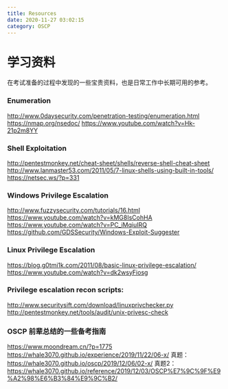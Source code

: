 ```yaml
---
title: Resources
date: 2020-11-27 03:02:15
category: OSCP
---
```


# 学习资料
在考试准备的过程中发现的一些宝贵资料，也是日常工作中长期可用的参考。

### Enumeration

http://www.0daysecurity.com/penetration-testing/enumeration.html
https://nmap.org/nsedoc/
https://www.youtube.com/watch?v=Hk-21p2m8YY

### Shell Exploitation

http://pentestmonkey.net/cheat-sheet/shells/reverse-shell-cheat-sheet
http://www.lanmaster53.com/2011/05/7-linux-shells-using-built-in-tools/          
https://netsec.ws/?p=331

### Windows Privilege Escalation

http://www.fuzzysecurity.com/tutorials/16.html
https://www.youtube.com/watch?v=kMG8IsCohHA
https://www.youtube.com/watch?v=PC_iMqiuIRQ
https://github.com/GDSSecurity/Windows-Exploit-Suggester     

### Linux Privilege Escalation

https://blog.g0tmi1k.com/2011/08/basic-linux-privilege-escalation/
https://www.youtube.com/watch?v=dk2wsyFiosg

### Privilege escalation recon scripts:

http://www.securitysift.com/download/linuxprivchecker.py
http://pentestmonkey.net/tools/audit/unix-privesc-check

### OSCP 前辈总结的一些备考指南
https://www.moondream.cn/?p=1775
https://whale3070.github.io/experience/2019/11/22/06-x/
真题：https://whale3070.github.io/oscp/2019/12/06/02-x/
真题2：https://whale3070.github.io/reference/2019/12/03/OSCP%E7%9C%9F%E9%A2%98%E6%B3%84%E9%9C%B2/
